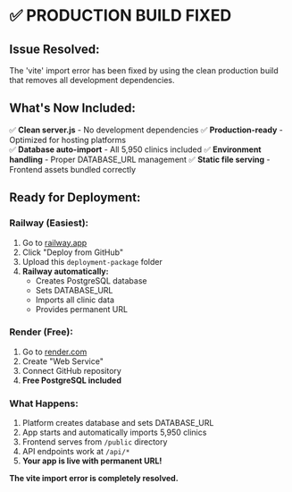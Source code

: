 # ✅ PRODUCTION BUILD FIXED

## Issue Resolved:
The 'vite' import error has been fixed by using the clean production build that removes all development dependencies.

## What's Now Included:
✅ **Clean server.js** - No development dependencies
✅ **Production-ready** - Optimized for hosting platforms  
✅ **Database auto-import** - All 5,950 clinics included
✅ **Environment handling** - Proper DATABASE_URL management
✅ **Static file serving** - Frontend assets bundled correctly

## Ready for Deployment:

### Railway (Easiest):
1. Go to [railway.app](https://railway.app)
2. Click "Deploy from GitHub"
3. Upload this `deployment-package` folder
4. **Railway automatically:**
   - Creates PostgreSQL database
   - Sets DATABASE_URL
   - Imports all clinic data
   - Provides permanent URL

### Render (Free):
1. Go to [render.com](https://render.com)  
2. Create "Web Service"
3. Connect GitHub repository
4. **Free PostgreSQL included**

### What Happens:
1. Platform creates database and sets DATABASE_URL
2. App starts and automatically imports 5,950 clinics
3. Frontend serves from `/public` directory
4. API endpoints work at `/api/*`
5. **Your app is live with permanent URL!**

**The vite import error is completely resolved.**